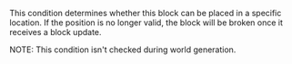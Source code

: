 This condition determines whether this block can be placed in a specific location. If the position is
no longer valid, the block will be broken once it receives a block update.

NOTE: This condition isn't checked during world generation.
